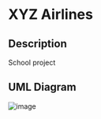 # XYZ Airlines

## Description
School project

## UML Diagram
![image](https://github.com/tyleroneil72/misc-code/assets/43754564/3b3c7efa-29f4-41bc-b3ad-d382895b8437)
